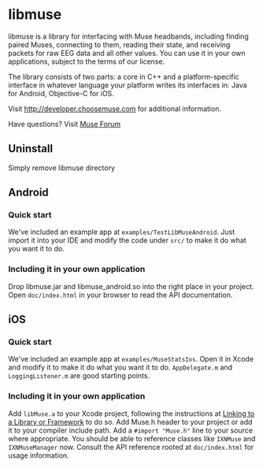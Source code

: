 # libmuse

libmuse is a library for interfacing with Muse headbands, including finding
paired Muses, connecting to them, reading their state, and receiving packets
for raw EEG data and all other values. You can use it in your own applications,
subject to the terms of our license.

The library consists of two parts: a core in C++ and a platform-specific
interface in whatever language your platform writes its interfaces in: Java for
Android, Objective-C for iOS.

Visit http://developer.choosemuse.com for additional information.

Have questions? Visit [Muse Forum](http://forum.choosemuse.com/)


## Uninstall

Simply remove libmuse directory


## Android

### Quick start

We've included an example app at `examples/TestLibMuseAndroid`. Just import it
into your IDE and modify the code under `src/` to make it do what you want it
to do.

### Including it in your own application

Drop libmuse.jar and libmuse_android.so into the right place in your project.
Open `doc/index.html` in your browser to read the API documentation.


## iOS

### Quick start

We've included an example app at `examples/MuseStatsIos`. Open it in Xcode and
modify it to make it do what you want it to do. `AppDelegate.m` and
`LoggingListener.m` are good starting points.

### Including it in your own application

Add `libMuse.a` to your Xcode project, following the instructions at
[Linking to a Library or
Framework](https://developer.apple.com/library/mac/recipes/xcode_help-project_editor/Articles/AddingaLibrarytoaTarget.html)
to do so. Add Muse.h header to your project or add it to your compiler include path. Add a `#import "Muse.h"` line to your source where appropriate.
You should be able to reference classes like `IXNMuse` and `IXNMuseManager`
now. Consult the API reference rooted at `doc/index.html` for usage
information.
